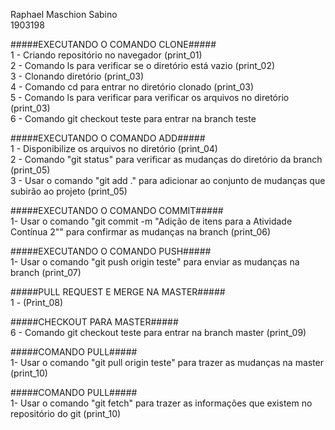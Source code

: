 Raphael Maschion Sabino  
1903198  
  
  
#####EXECUTANDO O COMANDO CLONE#####  
1 - Criando repositório no navegador (print_01)  
2 - Comando ls para verificar se o diretório está vazio (print_02)  
3 - Clonando diretório (print_03)  
4 - Comando cd para entrar no diretório clonado (print_03)  
5 - Comando ls para verificar para verificar os arquivos no diretório (print_03)  
6 - Comando git checkout teste para entrar na branch teste  
  
#####EXECUTANDO O COMANDO ADD#####  
1 - Disponibilize os arquivos no diretório (print_04)  
2 - Comando "git status" para verificar as mudanças do diretório da branch (print_05)  
3 - Usar o comando "git add ." para adicionar ao conjunto de mudanças que subirão ao projeto (print_05)  
  
#####EXECUTANDO O COMANDO COMMIT#####  
1- Usar o comando "git commit -m "Adição de itens para a Atividade Contínua 2"" para confirmar as mudanças na branch (print_06)  
  
#####EXECUTANDO O COMANDO PUSH#####  
1- Usar o comando "git push origin teste" para enviar as mudanças na branch (print_07)  

#####PULL REQUEST E MERGE NA MASTER#####  
1 - (Print_08)  
    
#####CHECKOUT PARA MASTER#####  
6 - Comando git checkout teste para entrar na branch master (print_09)  
  
#####COMANDO PULL#####  
1- Usar o comando "git pull origin teste" para trazer as mudanças na master (print_10)  
  
#####COMANDO PULL#####  
1- Usar o comando "git fetch" para trazer as informações que existem no repositório do git (print_10)  
